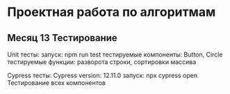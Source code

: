 # Проектная работа по алгоритмам

## Месяц 13 Тестирование

Unit тесты:
запуск: npm run test
тестируемые компоненты: Button, Circle
тестируемые функции: разворота строки, сортировки массива

Cypress тесты:
Cypress version: 12.11.0
запуск: npx cypress open
Тестирование всех компонентов
